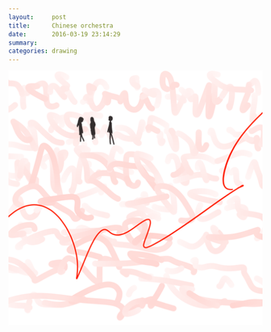 ```yaml
---
layout:     post
title:      Chinese orchestra
date:       2016-03-19 23:14:29
summary:    
categories: drawing
---
```

![Chinese orchestra](/images/diary/Chinese-orchestra.png "an impression")
